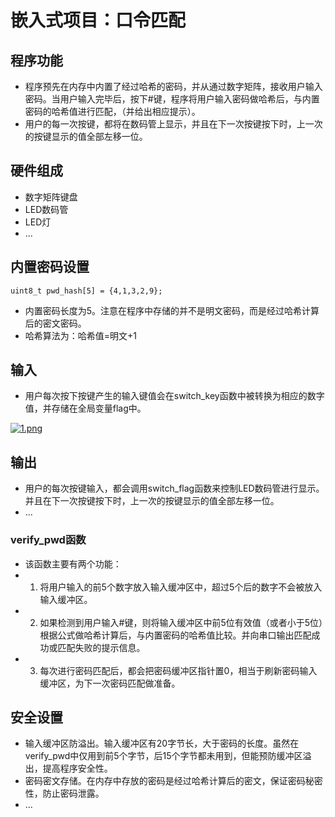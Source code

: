 # 嵌入式项目：口令匹配
## 程序功能
* 程序预先在内存中内置了经过哈希的密码，并从通过数字矩阵，接收用户输入密码。当用户输入完毕后，按下#键，程序将用户输入密码做哈希后，与内置密码的哈希值进行匹配，（并给出相应提示）。
* 用户的每一次按键，都将在数码管上显示，并且在下一次按键按下时，上一次的按键显示的值全部左移一位。
## 硬件组成
* 数字矩阵键盘
* LED数码管
* LED灯
* ...
## 内置密码设置
```uint8_t pwd_hash[5] = {4,1,3,2,9};```
* 内置密码长度为5。注意在程序中存储的并不是明文密码，而是经过哈希计算后的密文密码。
* 哈希算法为：哈希值=明文+1
## 输入
* 用户每次按下按键产生的输入键值会在switch_key函数中被转换为相应的数字值，并存储在全局变量flag中。

[![1.png](https://i.postimg.cc/MGSV1ymt/1.png)](https://postimg.cc/LJxJpg7Z)
## 输出
* 用户的每次按键输入，都会调用switch_flag函数来控制LED数码管进行显示。并且在下一次按键按下时，上一次的按键显示的值全部左移一位。
* ...
### verify_pwd函数
* 该函数主要有两个功能：
* 1. 将用户输入的前5个数字放入输入缓冲区中，超过5个后的数字不会被放入输入缓冲区。
* 2. 如果检测到用户输入#键，则将输入缓冲区中前5位有效值（或者小于5位）根据公式做哈希计算后，与内置密码的哈希值比较。并向串口输出匹配成功或匹配失败的提示信息。
* 3. 每次进行密码匹配后，都会把密码缓冲区指针置0，相当于刷新密码输入缓冲区，为下一次密码匹配做准备。
## 安全设置
* 输入缓冲区防溢出。输入缓冲区有20字节长，大于密码的长度。虽然在verify_pwd中仅用到前5个字节，后15个字节都未用到，但能预防缓冲区溢出，提高程序安全性。
* 密码密文存储。在内存中存放的密码是经过哈希计算后的密文，保证密码秘密性，防止密码泄露。
* ...